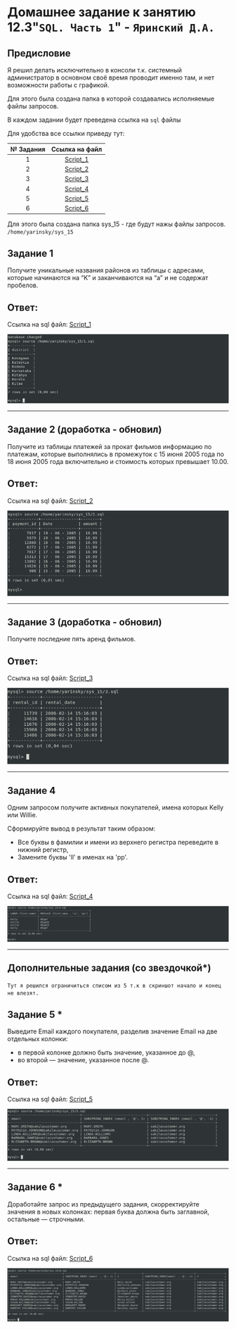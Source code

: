 # Домашнее задание к занятию 12.3"`SQL. Часть 1`" - `Яринский Д.А.`

## Предисловие 

Я решил делать исключительно в консоли т.к. системный администратор в основном своё время проводит именно там, и нет возможности работы с графикой.

Для этого была создана папка в которой создавались исполняемые файлы запросов.

В каждом задании будет преведена ссылка на `sql` файлы

Для удобства все ссылки приведу тут:

| № Задания   | Ссылка на файл           | 
|:-----------:|:------------------------:|
| 1           | [Script_1](script/1.sql) |
| 2           | [Script_2](script/2.sql) |
| 3           | [Script_3](script/3.sql) |
| 4           | [Script_4](script/4.sql) |
| 5           | [Script_5](script/5.sql) |
| 6           | [Script_6](script/6.sql) |

Для этого была создана папка sys_15 - где будут нажы файлы запросов.
`/home/yarinsky/sys_15`


## Задание 1

Получите уникальные названия районов из таблицы с адресами, которые начинаются на “K” и заканчиваются на “a” и не содержат пробелов.

## Ответ:

Ссылка на sql файл: [Script_1](script/1.sql)

![](img/1.png)

---

## Задание 2 (доработка - обновил)

Получите из таблицы платежей за прокат фильмов информацию по платежам, которые выполнялись в промежуток с 15 июня 2005 года по 18 июня 2005 года включительно и стоимость которых превышает 10.00.

## Ответ:

Ссылка на sql файл: [Script_2](script/2.sql)

![](img/2.png)


---

## Задание 3 (доработка - обновил)

Получите последние пять аренд фильмов.

## Ответ:

Ссылка на sql файл: [Script_3](script/3.sql)

![](img/3.png)

---

## Задание 4

Одним запросом получите активных покупателей, имена которых Kelly или Willie.

Сформируйте вывод в результат таким образом:

- Все буквы в фамилии и имени из верхнего регистра переведите в нижний регистр,
- Замените буквы 'll' в именах на 'pp'.

## Ответ:

Ссылка на sql файл: [Script_4](script/4.sql)

![](img/4.png)

---
## Дополнительные задания (со звездочкой*)

`Тут я решился ограничиться списом из 5 т.к в скриншот начало и конец не влезят.`

## Задание 5 *

Выведите Email каждого покупателя, разделив значение Email на две отдельных колонки: 
- в первой колонке должно быть значение, указанное до @, 
- во второй — значение, указанное после @.

## Ответ: 



Ссылка на sql файл: [Script_5](script/5.sql)

![](img/5.png)

---

## Задание 6 *

Доработайте запрос из предыдущего задания, скорректируйте значения в новых колонках: первая буква должна быть заглавной, остальные — строчными.

## Ответ: 

Ссылка на sql файл: [Script_6](script/6.sql)

![](img/6.png)
